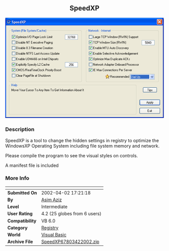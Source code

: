 ﻿<div align="center">

## SpeedXP

<img src="PIC200242846343652.gif">
</div>

### Description

SpeedXP is a tool to change the hidden settings in registry to optimize the WindowsXP Operating System including file system memory and network.

Please compile the program to see the visual styles on controls.

A manifest file is included
 
### More Info
 


<span>             |<span>
---                |---
**Submitted On**   |2002-04-02 17:21:18
**By**             |[Asim Aziz](https://github.com/Planet-Source-Code/PSCIndex/blob/master/ByAuthor/asim-aziz.md)
**Level**          |Intermediate
**User Rating**    |4.2 (25 globes from 6 users)
**Compatibility**  |VB 6\.0
**Category**       |[Registry](https://github.com/Planet-Source-Code/PSCIndex/blob/master/ByCategory/registry__1-36.md)
**World**          |[Visual Basic](https://github.com/Planet-Source-Code/PSCIndex/blob/master/ByWorld/visual-basic.md)
**Archive File**   |[SpeedXP67803422002\.zip](https://github.com/Planet-Source-Code/asim-aziz-speedxp__1-33346/archive/master.zip)









